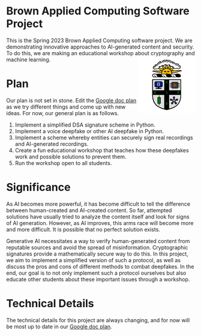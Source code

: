 # Brown Applied Computing Software Project
This is the Spring 2023 Brown Applied Computing software project. We are demonstrating innovative approaches to AI-generated content and security. To do this, we are making an educational workshop about cryptography and machine learning.
<img src="bac.jpg" width="30%" style="float:right;">

# Plan
Our plan is not set in stone. Edit the [Google doc plan](https://docs.google.com/document/d/1_AmFrudoSJa6s30vHYEYI6L1M-KW2zWXDtEwJlGhOCQ/edit?usp=sharing) as we try different things and come up with new ideas. For now, our general plan is as follows.
1. Implement a simplified DSA signature scheme in Python.
2. Implement a voice deepfake or other AI deepfake in Python.
3. Implement a scheme whereby entities can securely sign real recordings and AI-generated recordings.
4. Create a fun educational workshop that teaches how these deepfakes work and possible solutions to prevent them.
5. Run the workshop open to all students.
<!-- physical address and instructions -->

# Significance
As AI becomes more powerful, it has become difficult to tell the difference between human-created and AI-created content. So far, attempted solutions have usually tried to analyze the content itself and look for signs of AI generation. However, as AI improves, this arms race will become more and more difficult. It is possible that no perfect solution exists.

Generative AI necessitates a way to verify human-generated content from reputable sources and avoid the spread of misinformation. Cryptographic signatures provide a mathematically secure way to do this. In this project, we aim to implement a simplified version of such a protocol, as well as discuss the pros and cons of different methods to combat deepfakes. In the end, our goal is to not only implement such a protocol ourselves but also educate other students about these important issues through a workshop.

# Technical Details
The technical details for this project are always changing, and for now will be most up to date in our [Google doc plan](https://docs.google.com/document/d/1_AmFrudoSJa6s30vHYEYI6L1M-KW2zWXDtEwJlGhOCQ/edit?usp=sharing).
